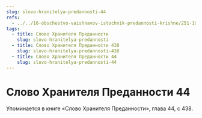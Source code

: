 ```yaml
---
slug: slovo-hranitelya-predannosti-44
refs:
  - ../../16-obschestvo-vaishnavov-istochnik-predannosti-krishne/251-1983-11-06-a1-individualnaya-lichnost-i-bogovdohnovennoe-nachalo-vajshnava.md
tags:
  - title: Слово Хранителя Преданности
    slug: slovo-hranitelya-predannosti
  - title: Слово Хранителя Преданности 438
    slug: slovo-hranitelya-predannosti-438
  - title: Слово Хранителя Преданности 44
    slug: slovo-hranitelya-predannosti-44
---
```


# Слово Хранителя Преданности 44

Упоминается в книге «Слово Хранителя Преданности», глава 44, с 438.

